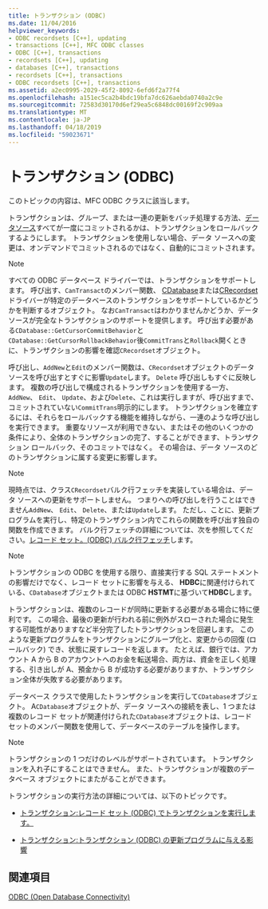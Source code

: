 ```yaml
---
title: トランザクション (ODBC)
ms.date: 11/04/2016
helpviewer_keywords:
- ODBC recordsets [C++], updating
- transactions [C++], MFC ODBC classes
- ODBC [C++], transactions
- recordsets [C++], updating
- databases [C++], transactions
- recordsets [C++], transactions
- ODBC recordsets [C++], transactions
ms.assetid: a2ec0995-2029-45f2-8092-6efd6f2a77f4
ms.openlocfilehash: a151ec5ca2b4bdc19bfa7dc626aebda0740a2c9e
ms.sourcegitcommit: 72583d30170d6ef29ea5c6848dc00169f2c909aa
ms.translationtype: MT
ms.contentlocale: ja-JP
ms.lasthandoff: 04/18/2019
ms.locfileid: "59023671"
---
```

# <a name="transaction-odbc"></a>トランザクション (ODBC)

このトピックの内容は、MFC ODBC クラスに該当します。

トランザクションは、グループ、または一連の更新をバッチ処理する方法、[データソース](../../data/odbc/data-source-odbc.md)すべてが一度にコミットされるかは、トランザクションをロールバックするようにします。 トランザクションを使用しない場合、データ ソースへの変更は、オンデマンドでコミットされるのではなく、自動的にコミットされます。

> [!NOTE]
>  すべての ODBC データベース ドライバーでは、トランザクションをサポートします。 呼び出す、`CanTransact`のメンバー関数、 [CDatabase](../../mfc/reference/cdatabase-class.md)または[CRecordset](../../mfc/reference/crecordset-class.md)ドライバーが特定のデータベースのトランザクションをサポートしているかどうかを判断するオブジェクト。 なお`CanTransact`はわかりませんかどうか、データ ソースが完全なトランザクションのサポートを提供します。 呼び出す必要がある`CDatabase::GetCursorCommitBehavior`と`CDatabase::GetCursorRollbackBehavior`後`CommitTrans`と`Rollback`開くときに、トランザクションの影響を確認`CRecordset`オブジェクト。

呼び出し、`AddNew`と`Edit`のメンバー関数は、`CRecordset`オブジェクトのデータ ソースを呼び出すとすぐに影響`Update`します。 `Delete` 呼び出しもすぐに反映します。 複数の呼び出しで構成されるトランザクションを使用する一方、 `AddNew`、 `Edit`、 `Update`、および`Delete`、これは実行しますが、呼び出すまで、コミットされていない`CommitTrans`明示的にします。 トランザクションを確立するには、それらをロールバックする機能を維持しながら、一連のような呼び出しを実行できます。 重要なリソースが利用できない、またはその他のいくつかの条件により、全体のトランザクションの完了、することができます、トランザクション ロールバック、そのコミットではなく。 その場合は、データ ソースのどのトランザクションに属する変更に影響します。

> [!NOTE]
>  現時点では、クラス`CRecordset`バルク行フェッチを実装している場合は、データ ソースへの更新をサポートしません。 つまりへの呼び出しを行うことはできません`AddNew`、 `Edit`、 `Delete`、または`Update`します。 ただし、ことに、更新プログラムを実行し、特定のトランザクション内でこれらの関数を呼び出す独自の関数を作成できます。 バルク行フェッチの詳細については、次を参照してください。[レコード セット。(ODBC) バルク行フェッチ](../../data/odbc/recordset-fetching-records-in-bulk-odbc.md)します。

> [!NOTE]
>  トランザクションの ODBC を使用する限り、直接実行する SQL ステートメントの影響だけでなく、レコード セットに影響を与える、 **HDBC**に関連付けられている、`CDatabase`オブジェクトまたは ODBC **HSTMT**に基づいて**HDBC**します。

トランザクションは、複数のレコードが同時に更新する必要がある場合に特に便利です。 この場合、最後の更新が行われる前に例外がスローされた場合に発生する可能性がありますなど半分完了したトランザクションを回避します。 このような更新プログラムをトランザクションにグループ化と、変更からの回復 (ロールバック) でき、状態に戻すレコードを返します。 たとえば、銀行では、アカウント A から B のアカウントへのお金を転送場合、両方は、資金を正しく処理する、引き出しが A、預金から B が成功する必要がありますか、トランザクション全体が失敗する必要があります。

データベース クラスで使用したトランザクションを実行して`CDatabase`オブジェクト。 A`CDatabase`オブジェクトが、データ ソースへの接続を表し、1 つまたは複数のレコード セットが関連付けられた`CDatabase`オブジェクトは、レコード セットのメンバー関数を使用して、データベースのテーブルを操作します。

> [!NOTE]
>  トランザクションの 1 つだけのレベルがサポートされています。 トランザクションを入れ子にすることはできません。 また、トランザクションが複数のデータベース オブジェクトにまたがることができます。

トランザクションの実行方法の詳細については、以下のトピックです。

- [トランザクション:レコード セット (ODBC) でトランザクションを実行します。](../../data/odbc/transaction-performing-a-transaction-in-a-recordset-odbc.md)

- [トランザクション:トランザクション (ODBC) の更新プログラムに与える影響](../../data/odbc/transaction-how-transactions-affect-updates-odbc.md)

## <a name="see-also"></a>関連項目

[ODBC (Open Database Connectivity)](../../data/odbc/open-database-connectivity-odbc.md)